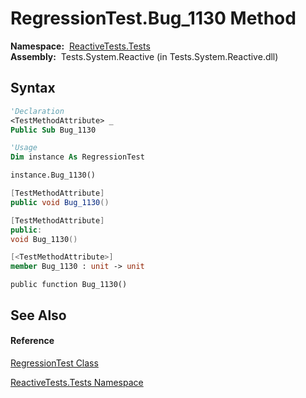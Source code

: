 # RegressionTest.Bug\_1130 Method

**Namespace:**  [ReactiveTests.Tests](ReactiveTests.Tests\ReactiveTests.Tests.md)  
**Assembly:**  Tests.System.Reactive (in Tests.System.Reactive.dll)

## Syntax

```vb
'Declaration
<TestMethodAttribute> _
Public Sub Bug_1130
```

```vb
'Usage
Dim instance As RegressionTest

instance.Bug_1130()
```

```csharp
[TestMethodAttribute]
public void Bug_1130()
```

```c++
[TestMethodAttribute]
public:
void Bug_1130()
```

```fsharp
[<TestMethodAttribute>]
member Bug_1130 : unit -> unit 
```

```jscript
public function Bug_1130()
```

## See Also

#### Reference

[RegressionTest Class](RegressionTest\RegressionTest.md)

[ReactiveTests.Tests Namespace](ReactiveTests.Tests\ReactiveTests.Tests.md)




